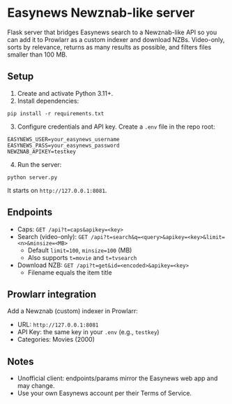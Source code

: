 # Easynews Newznab-like server

Flask server that bridges Easynews search to a Newznab-like API so you can add it to Prowlarr as a custom indexer and download NZBs. Video-only, sorts by relevance, returns as many results as possible, and filters files smaller than 100 MB.

## Setup

1. Create and activate Python 3.11+.
2. Install dependencies:

```
pip install -r requirements.txt
```

3. Configure credentials and API key. Create a `.env` file in the repo root:

```
EASYNEWS_USER=your_easynews_username
EASYNEWS_PASS=your_easynews_password
NEWZNAB_APIKEY=testkey
```

4. Run the server:

```
python server.py
```

It starts on `http://127.0.0.1:8081`.

## Endpoints

- Caps: `GET /api?t=caps&apikey=<key>`
- Search (video-only): `GET /api?t=search&q=<query>&apikey=<key>&limit=<n>&minsize=<MB>`
	- Default `limit=100`, `minsize=100` (MB)
	- Also supports `t=movie` and `t=tvsearch`
- Download NZB: `GET /api?t=get&id=<encoded>&apikey=<key>`
	- Filename equals the item title

## Prowlarr integration

Add a Newznab (custom) indexer in Prowlarr:
- URL: `http://127.0.0.1:8081`
- API Key: the same key in your `.env` (e.g., `testkey`)
- Categories: Movies (2000)

## Notes
- Unofficial client: endpoints/params mirror the Easynews web app and may change.
- Use your own Easynews account per their Terms of Service.